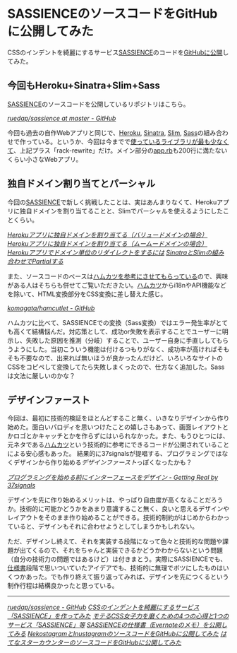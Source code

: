 # <span>SASSIENCEのソースコードを</span><span>GitHubに公開してみた</span>

CSSのインデントを綺麗にするサービス[SASSIENCE](http://sassience.com/)のコードを[GitHubに公開](https://github.com/ruedap/sassience)してみた。

<!-- READMORE -->

## 今回もHeroku+Sinatra+Slim+Sass

[SASSIENCE](http://sassience.com/)のソースコードを公開しているリポジトリはこちら。

<cite>[ruedap/sassience at master - GitHub](https://github.com/ruedap/sassience)</cite>

今回も過去の自作Webアプリと同じで、[Heroku](http://www.heroku.com/), [Sinatra](http://www.sinatrarb.com/), [Slim](http://slim-lang.com/), [Sass](http://sass-lang.com/)の組み合わせで作っている。というか、今回は今までで[使っているライブラリが最も少なくて](https://github.com/ruedap/sassience/blob/1.0/Gemfile)、上記プラス「rack-rewrite」だけ。メイン部分の[app.rb](https://github.com/ruedap/sassience/blob/1.0/app.rb)も200行に満たないくらい小さなWebアプリ。

## 独自ドメイン割り当てとパーシャル

今回の[SASSIENCE](http://sassience.com/)で新しく挑戦したことは、実はあんまりなくて、Herokuアプリに独自ドメインを割り当てることと、Slimでパーシャルを使えるようにしたことくらい。

<cite>[Herokuアプリに独自ドメインを割り当てる（バリュードメインの場合）](/2011/05/15/ruby-heroku-web-app-value-domain)</cite>
<cite>[Herokuアプリに独自ドメインを割り当てる（ムームードメインの場合）](/2011/05/16/ruby-heroku-web-app-muumuu-domain)</cite>
<cite>[Herokuアプリでドメイン単位のリダイレクトをするには](/2011/05/17/ruby-heroku-domain-redirect-rack-rewrite)</cite>
<cite>[SinatraとSlimの組み合わせでPartialする](/2011/05/18/ruby-sinatra-slim-partial)</cite>

また、ソースコードのベースは[ハムカツを参考にさせてもらっている](https://github.com/komagata/hamcutlet)ので、興味がある人はそちらも併せてご覧いただきたい。[ハムカツ](http://hamcutlet.fjord.jp/)からi18nやAPI機能などを除いて、HTML変換部分をCSS変換に差し替えた感じ。

<cite>[komagata/hamcutlet - GitHub](https://github.com/komagata/hamcutlet)</cite>

ハムカツに比べて、SASSIENCEでの変換（Sass変換）ではエラー発生率がとても高くて結構悩んだ。対応策として、成功or失敗を表示することでユーザーに明示し、失敗した原因を推測（分岐）することで、ユーザー自身に手直ししてもらうようにした。当初こういう機能は付けるつもりがなく、成功率が高ければそもそも不要なので、出来れば無いほうが良かったんだけど、いろいろなサイトのCSSをコピペして変換してたら失敗しまくったので、仕方なく追加した。Sassは文法に厳しいのかな？

## デザインファースト

今回は、最初に技術的検証をほとんどすること無く、いきなりデザインから作り始めた。面白いパロディを思いつけたことの嬉しさもあって、画面レイアウトとかロゴとかキャッチとかを作らずにはいられなかった。また、もうひとつには、元ネタである[ハムカツ](http://hamcutlet.fjord.jp/)という技術的に参考にできるコードが公開されていることによる安心感もあった。
結果的に37signalsが提唱する、プログラミングではなくデザインから作り始める*デザインファースト*っぽくなったかも？

<cite>[プログラミングを始める前にインターフェースをデザイン - Getting Real by 37signals](http://gettingreal.37signals.com/GR_jpn.php#ch09)</cite>

デザインを先に作り始めるメリットは、やっぱり自由度が高くなることだろうか。技術的に可能かどうかをあまり意識すること無く、良いと思えるデザインやレイアウトをそのまま作り始めることができる。技術的制約がはじめからわかっていると、デザインもそれに合わせようとしてしまうかもしれない。

ただ、デザインし終えて、それを実装する段階になって色々と技術的な問題や課題が出てくるので、それをちゃんと実装できるかどうかわからないという問題（自分の技術力の問題ではあるけど）は付きまとう。実際にSASSIENCEでも、[仕様書](/2011/06/02/sassience-specification-sheet-evernote-memo)段階で思いついていたアイデアでも、技術的に無理でボツにしたものはいくつかあった。でも作り終えて振り返ってみれば、デザインを先につくるという制作行程は結構良かったと思っている。

* * *

<cite>[ruedap/sassience - GitHub](https://github.com/ruedap/sassience)</cite>
<cite>[CSSのインデントを綺麗にするサービス「SASSIENCE」を作ってみた](/2011/05/26/css-indent-nest-beauty-service-sassience)</cite>
<cite>[モテるCSS女子力を磨くための4つの心得と1つのサービス「SASSIENCE」等](/2011/05/25/css-joshiryoku-web-service-sassience)</cite>
<cite>[SASSIENCEの仕様書（Evernoteのメモ）を公開してみる](/2011/06/02/sassience-specification-sheet-evernote-memo)</cite>
<cite>[NekostagramとInustagramのソースコードをGitHubに公開してみた](/2011/03/09/nekostagram-inustagram-ruby-source-code-push-github)</cite>
<cite>[はてなスターカウンターのソースコードをGitHubに公開してみた](/2011/05/23/hatenastar-counter-ruby-source-code-push-github)</cite>
